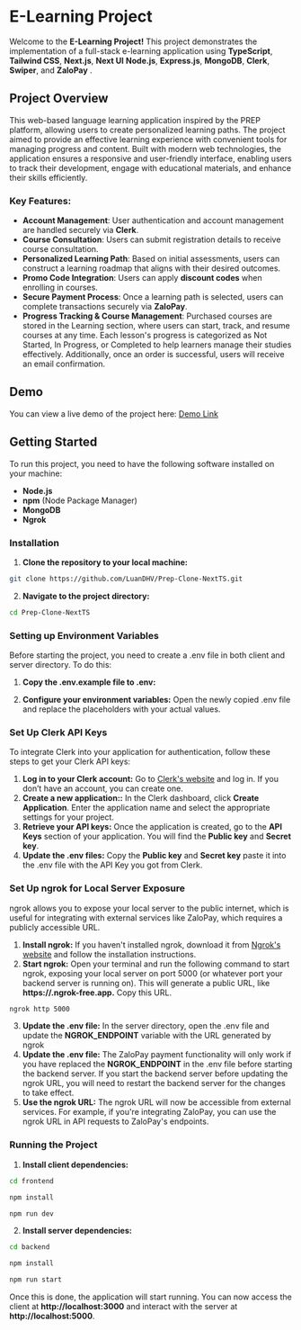 # E-Learning Project

Welcome to the **E-Learning Project!** This project demonstrates the implementation of a full-stack e-learning application using **TypeScript**, **Tailwind CSS**, **Next.js**, **Next UI** **Node.js**, **Express.js**, **MongoDB**, **Clerk**, **Swiper**, and **ZaloPay** .

## Project Overview

This web-based language learning application inspired by the PREP platform, allowing users to create personalized learning paths. The project aimed to provide an effective learning experience with convenient tools for managing progress and content. Built with modern web technologies, the application ensures a responsive and user-friendly interface, enabling users to track their development, engage with educational materials, and enhance their skills efficiently.

### Key Features:

- **Account Management**: User authentication and account management are handled securely via **Clerk**.
- **Course Consultation**: Users can submit registration details to receive course consultation.
- **Personalized Learning Path**: Based on initial assessments, users can construct a learning roadmap that aligns with their desired outcomes.
- **Promo Code Integration**: Users can apply **discount codes** when enrolling in courses.
- **Secure Payment Process**: Once a learning path is selected, users can complete transactions securely via **ZaloPay**.
- **Progress Tracking & Course Management**: Purchased courses are stored in the Learning section, where users can start, track, and resume courses at any time. Each lesson's progress is categorized as Not Started, In Progress, or Completed to help learners manage their studies effectively. Additionally, once an order is successful, users will receive an email confirmation.

## Demo

You can view a live demo of the project here: [Demo Link](https://www.youtube.com/watch?v=q51vVldTYeE&t=27s)

## Getting Started

To run this project, you need to have the following software installed on your machine:

- **Node.js**
- **npm** (Node Package Manager)
- **MongoDB**
- **Ngrok**

### Installation

1. **Clone the repository to your local machine:**

```bash
git clone https://github.com/LuanDHV/Prep-Clone-NextTS.git
```

2. **Navigate to the project directory:**

```bash
cd Prep-Clone-NextTS
```

### Setting up Environment Variables

Before starting the project, you need to create a .env file in both client and server directory. To do this:

1. **Copy the .env.example file to .env:**

2. **Configure your environment variables:**
   Open the newly copied .env file and replace the placeholders with your actual values.

### Set Up Clerk API Keys

To integrate Clerk into your application for authentication, follow these steps to get your Clerk API keys:

1. **Log in to your Clerk account:** Go to [Clerk's website](https://clerk.com/) and log in. If you don’t have an account, you can create one.
2. **Create a new application::** In the Clerk dashboard, click **Create Application**. Enter the application name and select the appropriate settings for your project.
3. **Retrieve your API keys:** Once the application is created, go to the **API Keys** section of your application. You will find the **Public key** and **Secret key**.
4. **Update the .env files:** Copy the **Public key** and **Secret key** paste it into the .env file with the API Key you got from Clerk.

### Set Up ngrok for Local Server Exposure

ngrok allows you to expose your local server to the public internet, which is useful for integrating with external services like ZaloPay, which requires a publicly accessible URL.

1. **Install ngrok:** If you haven't installed ngrok, download it from [Ngrok's website](https://ngrok.com/) and follow the installation instructions.
2. **Start ngrok:** Open your terminal and run the following command to start ngrok, exposing your local server on port 5000 (or whatever port your backend server is running on). This will generate a public URL, like **https://<random-subdomain>.ngrok-free.app.** Copy this URL.

```bash
ngrok http 5000
```

3. **Update the .env file:** In the server directory, open the .env file and update the **NGROK_ENDPOINT** variable with the URL generated by ngrok
4. **Update the .env file:** The ZaloPay payment functionality will only work if you have replaced the **NGROK_ENDPOINT** in the .env file before starting the backend server. If you start the backend server before updating the ngrok URL, you will need to restart the backend server for the changes to take effect.
5. **Use the ngrok URL:** The ngrok URL will now be accessible from external services. For example, if you're integrating ZaloPay, you can use the ngrok URL in API requests to ZaloPay's endpoints.

### Running the Project

1. **Install client dependencies:**

```bash
cd frontend
```

```bash
npm install
```

```bash
npm run dev
```

2. **Install server dependencies:**

```bash
cd backend
```

```bash
npm install
```

```bash
npm run start
```

Once this is done, the application will start running. You can now access the client at **http://localhost:3000** and interact with the server at **http://localhost:5000**.
